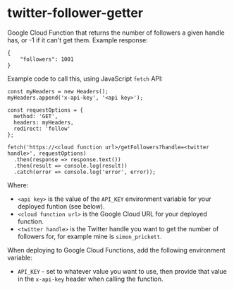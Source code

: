 # twitter-follower-getter

Google Cloud Function that returns the number of followers a given handle has, or -1 if it can't get them.  Example response:

```
{
    "followers": 1001
}
```

Example code to call this, using JavaScript `fetch` API:

```
const myHeaders = new Headers();
myHeaders.append('x-api-key', '<api key>');

const requestOptions = {
  method: 'GET',
  headers: myHeaders,
  redirect: 'follow'
};

fetch('https://<cloud function url>/getFollowers?handle=<twitter handle>', requestOptions)
  .then(response => response.text())
  .then(result => console.log(result))
  .catch(error => console.log('error', error));
```

Where:

* `<api key>` is the value of the `API_KEY` environment variable for your deployed funtion (see below).
* `<cloud function url>` is the Google Cloud URL for your deployed function.
* `<twitter handle>` is the Twitter handle you want to get the number of followers for, for example mine is `simon_prickett`.

When deploying to Google Cloud Functions, add the following environment variable:

* `API_KEY` - set to whatever value you want to use, then provide that value in the `x-api-key` header when calling the function.